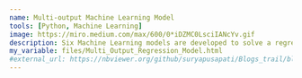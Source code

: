 ```yaml
---
name: Multi-output Machine Learning Model
tools: [Python, Machine Learning]
image: https://miro.medium.com/max/600/0*iDZMC0LsciIANcYv.gif
description: Six Machine Learning models are developed to solve a regression problem using sklearn in python.
my_variable: files/Multi_Output_Regression_Model.html
#external_url: https://nbviewer.org/github/suryapusapati/Blogs_trail/blob/main/Multi%20Output%20Regression%20Model.ipynb
---
```


